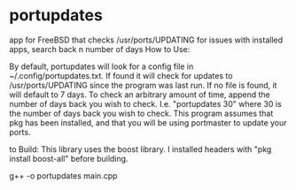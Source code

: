 # portupdates
app for FreeBSD that checks /usr/ports/UPDATING for issues with installed apps, search back n number of days
How to Use:

By default, portupdates will look for a config file in ~/.config/portupdates.txt. If found it will check for updates to /usr/ports/UPDATING
since the program was last run. If no file is found, it will default to 7 days.
To check an arbitrary amount of time, append the number of days back you wish to check. I.e. "portupdates 30" where 30 is the number of days
back you wish to check.
This program assumes that pkg has been installed, and that you will be using portmaster to update your ports.


to Build:
This library uses the boost library. I installed headers with "pkg install boost-all" before building.

g++ -o portupdates main.cpp
